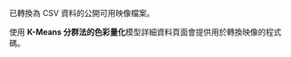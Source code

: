 ﻿已轉換為 CSV 資料的公開可用映像檔案。<p> </p>使用 <strong>K-Means 分群法的色彩量化</strong>模型詳細資料頁面會提供用於轉換映像的程式碼。<!--HONumber=42-->
